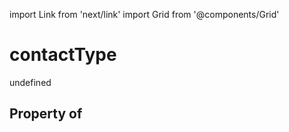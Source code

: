 import Link from 'next/link'
import Grid from '@components/Grid'

# contactType

undefined

## Property of



